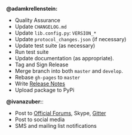**@adamkrellenstein:**

- Quality Assurance
- Update ``CHANGELOG.md``
- Update ``lib.config.py``: ``VERSION_*``
- Update ``protocol_changes.json`` (if necessary)
- Update test suite (as necessary)
- Run test suite
- Update documentation (as appropriate).
- Tag and Sign Release
- Merge branch into both ``master`` and ``develop``.
- Rebase ``gh-pages`` to ``master``
- Write [Release Notes](https://github.com/CounterpartyXCP/counterpartyd/releases)
- Upload package to PyPi

**@ivanazuber:**:

- Post to [Official Forums](https://forums.counterparty.io/discussion/445/new-version-announcements-counterparty-and-counterpartyd), Skype, [Gitter](https://gitter.im/CounterpartyXCP)
- Post to social media
- SMS and mailing list notifications
